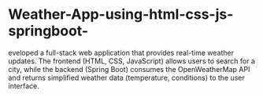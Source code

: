# Weather-App-using-html-css-js-springboot-
eveloped a full-stack web application that provides real-time weather updates. The frontend (HTML, CSS, JavaScript) allows users to search for a city, while the backend (Spring Boot) consumes the OpenWeatherMap API and returns simplified weather data (temperature, conditions) to the user interface.
